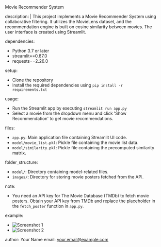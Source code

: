 Movie Recommender System

description: |
  This project implements a Movie Recommender System using collaborative filtering.
  It utilizes the MovieLens dataset, and the recommendation engine is built on 
  cosine similarity between movies. The user interface is created using Streamlit.

dependencies:
  - Python 3.7 or later
  - streamlit==0.87.0
  - requests==2.26.0

setup:
  - Clone the repository
  - Install the required dependencies using `pip install -r requirements.txt`

usage:
  - Run the Streamlit app by executing `streamlit run app.py`
  - Select a movie from the dropdown menu and click 'Show Recommendation' to get movie recommendations.

files:
  - `app.py`: Main application file containing Streamlit UI code.
  - `model/movie_list.pkl`: Pickle file containing the movie list data.
  - `model/similarity.pkl`: Pickle file containing the precomputed similarity matrix.

folder_structure:
  - `model/`: Directory containing model-related files.
  - `images/`: Directory for storing movie posters fetched from the API.

note:
  - You need an API key for The Movie Database (TMDb) to fetch movie posters. 
    Obtain your API key from [TMDb](https://www.themoviedb.org/documentation/api) 
    and replace the placeholder in the `fetch_poster` function in `app.py`.

example:
  - ![Screenshot 1](screenshots/screenshot1.png)
  - ![Screenshot 2](screenshots/screenshot2.png)

author: Your Name
email: your.email@example.com
